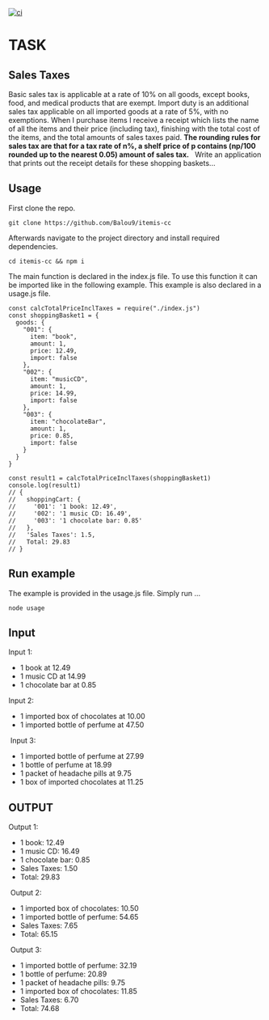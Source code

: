 [![ci](https://github.com/Balou9/itemis-cc/workflows/ci/badge.svg)](https://github.com/Balou9/itemis-cc/actions/workflows/ci.yml)

# TASK  

## Sales Taxes  

Basic‌ ‌sales‌ ‌tax‌ ‌is‌ ‌applicable‌ ‌at‌ ‌a‌ ‌rate‌ ‌of‌ ‌10%‌ ‌on‌ all‌ ‌goods,‌ ‌except‌ ‌books,‌ ‌food,‌ ‌and‌ ‌medical‌‌ products‌ ‌that‌ ‌are‌ ‌exempt.‌ ‌Import‌ ‌duty‌ ‌is‌ ‌an‌ ‌additional‌ ‌sales‌ ‌tax‌ ‌applicable‌ ‌on‌ ‌all‌ ‌imported‌ ‌goods‌ ‌at‌ ‌a‌ ‌rate‌ ‌of‌ ‌5%,‌ ‌with‌ ‌no‌ ‌exemptions.‌ ‌When‌ ‌I‌ ‌purchase‌ ‌items‌‌ I‌ ‌receive‌ ‌a‌ ‌receipt‌ ‌which‌ ‌lists‌ ‌the‌ ‌name‌ ‌of‌ ‌all‌ ‌the‌ ‌items‌ ‌and‌ ‌their‌ ‌price‌ ‌(including‌ ‌tax),‌‌ finishing‌ ‌with‌ ‌the‌ ‌total‌ ‌cost‌ ‌of‌ ‌the‌ ‌items,‌ ‌and‌ ‌the‌ ‌total‌ ‌amounts‌ ‌of‌ ‌sales‌ ‌taxes‌ ‌paid.‌ **‌The‌ ‌rounding‌ ‌rules‌ ‌for‌ ‌sales‌ ‌tax‌ ‌are‌ ‌that‌ ‌for‌ ‌a‌ ‌tax‌‌ rate‌ ‌of‌ ‌n%,‌ ‌a‌ ‌shelf‌ ‌price‌ ‌of‌ ‌p‌ ‌contains‌ ‌(np/100‌ ‌rounded‌ ‌up‌ ‌to‌ ‌the‌ ‌nearest‌ ‌0.05)‌ ‌amount‌ ‌of‌‌ sales‌ ‌tax.**‌ ‌
‌
Write‌ ‌an‌ ‌application‌ ‌that‌ ‌prints‌ ‌out‌ ‌the‌ ‌receipt‌ ‌details‌ ‌for‌ ‌these‌ ‌shopping‌ ‌baskets...‌ ‌

## Usage

First clone the repo.
```
git clone https://github.com/Balou9/itemis-cc
```
Afterwards navigate to the project directory and install required dependencies.

```
cd itemis-cc && npm i
```
The main function is declared in the index.js file.
To use this function it can be imported like in the following example. This example is also declared in a usage.js file.

```
const calcTotalPriceInclTaxes = require("./index.js")
const shoppingBasket1 = {
  goods: {
    "001": {
      item: "book",
      amount: 1,
      price: 12.49,
      import: false
    },
    "002": {
      item: "musicCD",
      amount: 1,
      price: 14.99,
      import: false
    },
    "003": {
      item: "chocolateBar",
      amount: 1,
      price: 0.85,
      import: false
    }
  }
}

const result1 = calcTotalPriceInclTaxes(shoppingBasket1)
console.log(result1)
// {
//   shoppingCart: {
//     '001': '1 book: 12.49',
//     '002': '1 music CD: 16.49',
//     '003': '1 chocolate bar: 0.85'
//   },
//   'Sales Taxes': 1.5,
//   Total: 29.83
// }
```

## Run example

The example is provided in the usage.js file.
Simply run ...

```
node usage
```

## Input

Input‌ ‌1:‌ ‌
- ‌1‌ ‌book‌ ‌at‌ ‌12.49‌ ‌ ‌
- ‌1‌ ‌music‌ ‌CD‌ ‌at‌ ‌14.99‌ ‌ ‌
- ‌1‌ ‌chocolate‌ ‌bar‌ ‌at‌ ‌0.85‌ ‌
‌

Input‌ ‌2:‌ ‌
- ‌1‌ ‌imported‌ ‌box‌ ‌of‌ ‌chocolates‌ ‌at‌ ‌10.00‌ ‌ ‌
- ‌1‌ ‌imported‌ ‌bottle‌ ‌of‌ ‌perfume‌ ‌at‌ ‌47.50‌ ‌ ‌

‌
Input‌ ‌3:   ‌
- ‌1‌ ‌imported‌ ‌bottle‌ ‌of‌ ‌perfume‌ ‌at‌ ‌27.99‌ ‌ ‌
- ‌1‌ ‌bottle‌ ‌of‌ ‌perfume‌ ‌at‌ ‌18.99‌ ‌ ‌
- ‌1‌ ‌packet‌ ‌of‌ ‌headache‌ ‌pills‌ ‌at‌ ‌9.75‌ ‌ ‌
- ‌1‌ ‌box‌ ‌of‌ ‌imported‌ ‌chocolates‌ ‌at‌ ‌11.25‌  

## OUTPUT

Output‌ ‌1:‌ ‌
- ‌1‌ ‌book:‌ ‌12.49‌ ‌ ‌
- ‌1‌ ‌music‌ ‌CD:‌ ‌16.49‌ ‌ ‌
- ‌1‌ ‌chocolate‌ ‌bar:‌ ‌0.85‌ ‌ ‌
- ‌Sales‌ ‌Taxes:‌ ‌1.50‌ ‌ ‌
- ‌Total:‌ ‌29.83‌

‌
Output‌ ‌2:‌
- ‌1‌ ‌imported‌ ‌box‌ ‌of‌ ‌chocolates:‌ ‌10.50‌ ‌ ‌
- ‌1‌ ‌imported‌ ‌bottle‌ ‌of‌ ‌perfume:‌ ‌54.65‌ ‌ ‌
- ‌Sales‌ ‌Taxes:‌ ‌7.65‌ ‌ ‌
- ‌Total:‌ ‌65.15‌ ‌

‌
Output‌ ‌3:‌
- ‌1‌ ‌imported‌ ‌bottle‌ ‌of‌ ‌perfume:‌ ‌32.19‌ ‌ ‌
- ‌1‌ ‌bottle‌ ‌of‌ ‌perfume:‌ ‌20.89‌ ‌ ‌
- ‌1‌ ‌packet‌ ‌of‌ ‌headache‌ ‌pills:‌ ‌9.75‌ ‌ ‌
- ‌1‌ ‌imported‌ ‌box‌ ‌of‌ ‌chocolates:‌ ‌11.85‌ ‌ ‌
- ‌Sales‌ ‌Taxes:‌ ‌6.70‌ ‌ ‌
- ‌Total:‌ ‌74.68‌
